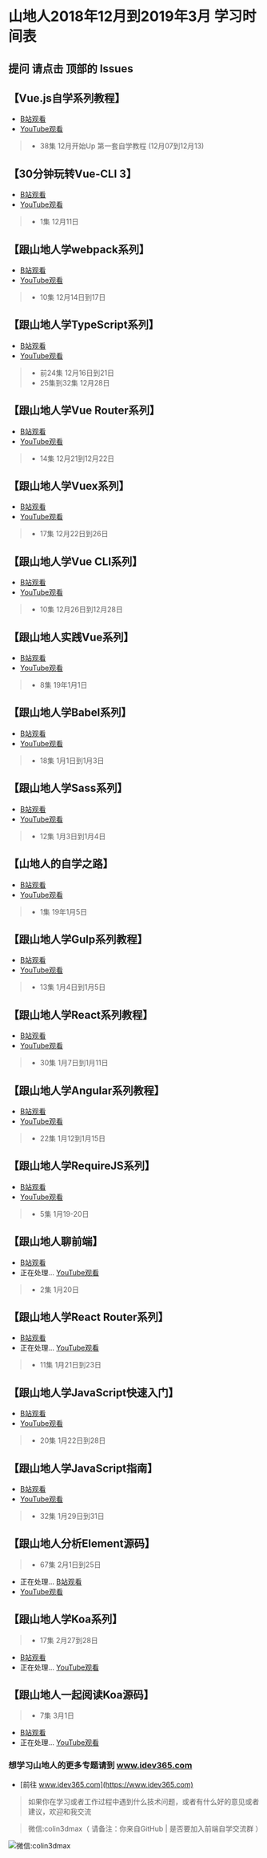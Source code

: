 # 山地人2018年12月到2019年3月 学习时间表

## 提问 请点击 顶部的 Issues

## 【Vue.js自学系列教程】 
* [B站观看](https://www.bilibili.com/medialist/play/ml312549104)
* [YouTube观看](https://youtu.be/SOUGNFViVFA)

>*  38集 12月开始Up  第一套自学教程 (12月07到12月13)

## 【30分钟玩转Vue-CLI 3】
* [B站观看](https://www.bilibili.com/medialist/play/ml312499204)
* [YouTube观看](https://youtu.be/rImEX-R2F-w)
>* 1集 12月11日

## 【跟山地人学webpack系列】
* [B站观看](https://www.bilibili.com/medialist/play/ml312551804)
* [YouTube观看]()
>* 10集 12月14日到17日

## 【跟山地人学TypeScript系列】
* [B站观看](https://www.bilibili.com/medialist/play/ml312552604)
* [YouTube观看]()
>* 前24集 12月16日到21日  
>* 25集到32集  12月28日

## 【跟山地人学Vue Router系列】 
* [B站观看](https://www.bilibili.com/video/av38770776)
* [YouTube观看](https://youtu.be/SSCODRlstRg)
>* 14集 12月21到12月22日

## 【跟山地人学Vuex系列】
* [B站观看](https://www.bilibili.com/medialist/play/ml312551004)
* [YouTube观看](https://youtu.be/2-FQTJQLaOA)
>* 17集 12月22日到26日 

## 【跟山地人学Vue CLI系列】 
* [B站观看](https://www.bilibili.com/medialist/play/ml312499204)
* [YouTube观看](https://youtu.be/rImEX-R2F-w)
>* 10集 12月26日到12月28日

## 【跟山地人实践Vue系列】
* [B站观看](https://www.bilibili.com/medialist/play/ml312498604)
* [YouTube观看](https://youtu.be/GLtvh9E2ArI)
>* 8集 19年1月1日

## 【跟山地人学Babel系列】
* [B站观看](https://www.bilibili.com/medialist/play/ml312497004)
* [YouTube观看](https://youtu.be/DNAg3fIKl-g)
>* 18集 1月1日到1月3日

## 【跟山地人学Sass系列】
* [B站观看](https://www.bilibili.com/medialist/play/ml312496304)
* [YouTube观看](https://youtu.be/c3HwNbvWB6g)
>* 12集 1月3日到1月4日

## 【山地人的自学之路】
* [B站观看](https://space.bilibili.com/390120104)
* [YouTube观看](https://youtu.be/ToUp-we_NEk)
>* 1集 19年1月5日

## 【跟山地人学Gulp系列教程】
* [B站观看](https://www.bilibili.com/medialist/play/ml312494804)
* [YouTube观看](https://youtu.be/165TXb344L4)
>* 13集 1月4日到1月5日

## 【跟山地人学React系列教程】
* [B站观看](https://www.bilibili.com/medialist/play/ml312490404)
* [YouTube观看](https://youtu.be/eYzbrroNv_E)
>* 30集 1月7日到1月11日

## 【跟山地人学Angular系列教程】
* [B站观看](https://www.bilibili.com/medialist/play/ml312486404)
* [YouTube观看](https://youtu.be/csE6ue9w7YM)
>* 22集 1月12到1月15日

## 【跟山地人学RequireJS系列】
* [B站观看](https://www.bilibili.com/medialist/play/ml313977804)
* [YouTube观看]()
>* 5集 1月19-20日

## 【跟山地人聊前端】
* [B站观看](https://www.bilibili.com/medialist/play/ml314098604)
* 正在处理... [YouTube观看]()
>* 2集 1月20日

## 【跟山地人学React Router系列】
* [B站观看](https://www.bilibili.com/medialist/play/ml314696804)
* 正在处理... [YouTube观看]()
>* 11集 1月21日到23日

## 【跟山地人学JavaScript快速入门】
* [B站观看](https://www.bilibili.com/medialist/play/ml315136604)
* [YouTube观看](https://youtu.be/ILbipd5QI2o)
>* 20集 1月22日到28日

## 【跟山地人学JavaScript指南】
* [B站观看](https://www.bilibili.com/medialist/play/ml317539304)
* [YouTube观看](https://youtu.be/B_q6yZ68aQk)
>* 32集 1月29日到31日

## 【跟山地人分析Element源码】
>* 67集 2月1日到25日
* 正在处理... [B站观看](https://www.bilibili.com/video/av42276772)
* [YouTube观看]()

## 【跟山地人学Koa系列】
>* 17集 2月27到28日
* [B站观看](https://www.bilibili.com/medialist/play/ml331458204)
* 正在处理... [YouTube观看]()

## 【跟山地人一起阅读Koa源码】
>* 7集 3月1日
* [B站观看](https://www.bilibili.com/medialist/play/ml334226604)
* 正在处理... [YouTube观看]()

### 想学习山地人的更多专题请到 www.idev365.com 

* [前往 www.idev365.com](https://www.idev365.com)

> 如果你在学习或者工作过程中遇到什么技术问题，或者有什么好的意见或者建议，欢迎和我交流  

> 微信:colin3dmax（ 请备注：你来自GitHub | 是否要加入前端自学交流群 ）

![微信:colin3dmax](https://raw.githubusercontent.com/colin3dmax/idev365_static/master/banner/banner_wechat.png)

